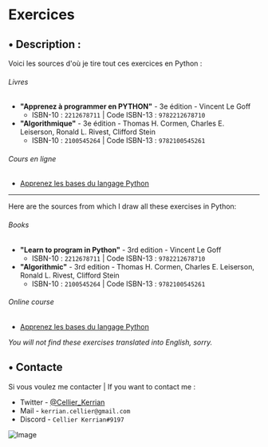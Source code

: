 # Exercices

## • Description :

Voici les sources d'où je tire tout ces exercices en Python :
###### Livres
- __"Apprenez à programmer en PYTHON"__ - 3e édition - Vincent Le Goff
  - ISBN-10 : `2212678711` | Code ISBN-13 : `9782212678710`
- __"Algorithmique"__ - 3e édition - Thomas H. Cormen, Charles E. Leiserson, Ronald L. Rivest, Clifford Stein
  - ISBN-10 : `2100545264` | Code ISBN-13 : `9782100545261`

###### Cours en ligne
- [Apprenez les bases du langage Python](https://openclassrooms.com/fr/courses/7168871-apprenez-les-bases-du-langage-python)

---

Here are the sources from which I draw all these exercises in Python:
###### Books
- __"Learn to program in Python"__ - 3rd edition - Vincent Le Goff
  - ISBN-10 : `2212678711` | Code ISBN-13 : `9782212678710`
- __"Algorithmic"__ - 3rd edition - Thomas H. Cormen, Charles E. Leiserson, Ronald L. Rivest, Clifford Stein
  - ISBN-10 : `2100545264` | Code ISBN-13 : `9782100545261`

###### Online course
- [Apprenez les bases du langage Python](https://openclassrooms.com/en/courses/6902811-learn-python-basics)

*You will not find these exercises translated into English, sorry.*

## • Contacte

Si vous voulez me contacter | If you want to contact me :
- Twitter - [@Cellier_Kerrian](https://twitter.com/Cellier_Kerrian)
- Mail - `kerrian.cellier@gmail.com`
- Discord - `Cellier Kerrian#9197`

![Image](https://cdn.discordapp.com/attachments/922486147366662204/922486202844737606/banner.png)
